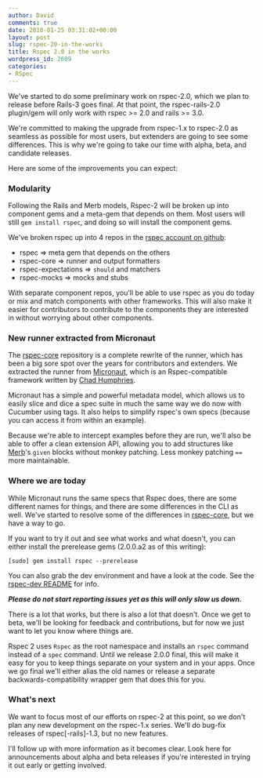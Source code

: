 ```yaml
---
author: David
comments: true
date: 2010-01-25 03:31:02+00:00
layout: post
slug: rspec-20-in-the-works
title: Rspec 2.0 in the works
wordpress_id: 2609
categories:
- RSpec
---
```


We've started to do some preliminary work on rspec-2.0, which we plan to release before Rails-3 goes final. At that point, the rspec-rails-2.0 plugin/gem will only work with rspec >= 2.0 and rails >= 3.0.

We're committed to making the upgrade from rspec-1.x to rspec-2.0 as seamless as possible for most users, but extenders are going to see some differences. This is why we're going to take our time with alpha, beta, and candidate releases.

Here are some of the improvements you can expect:

### Modularity

Following the Rails and Merb models, Rspec-2 will be broken up into component gems and a meta-gem that depends on them. Most users will still `gem install rspec`, and doing so will install the component gems.

We've broken rspec up into 4 repos in the [rspec account on github](http://github.com/rspec):

* rspec => meta gem that depends on the others
* rspec-core => runner and output formatters
* rspec-expectations => `should` and matchers
* rspec-mocks => mocks and stubs

With separate component repos, you'll be able to use rspec as you do today or mix and match components with other frameworks. This will also make it easier for contributors to contribute to the components they are interested in without worrying about other components.

### New runner extracted from Micronaut

The [rspec-core](http://github.com/rspec/rspec-core) repository is a complete rewrite of the runner, which has been a big sore spot over the years for contributors and extenders. We extracted the runner from [Micronaut](http://github.com/spicycode/micronaut), which is an Rspec-compatible framework written by [Chad Humphries](http://github.com/spicycode).

Micronaut has a simple and powerful metadata model, which allows us to easily slice and dice a spec suite in much the same way we do now with Cucumber using tags. It also helps to simplify rspec's own specs (because you can access it from within an example).

Because we're able to intercept examples before they are run, we'll also be able to offer a clean extension API, allowing you to add structures like [Merb](http://merbivore.org/)'s `given` blocks without monkey patching. Less monkey patching `==` more maintainable.

### Where we are today

While Micronaut runs the same specs that Rspec does, there are some different names for things, and there are some differences in the CLI as well. We've started to resolve some of the differences in [rspec-core](http://github.com/rspec/rspec-core), but we have a way to go.

If you want to try it out and see what works and what doesn't, you can either install the prerelease gems (2.0.0.a2 as of this writing):


    
    [sudo] gem install rspec --prerelease



You can also grab the dev environment and have a look at the code. See the [rspec-dev README](http://github.com/rspec/rspec-dev) for info.

***Please do not start reporting issues yet as this will only slow us down.***

There is a lot that works, but there is also a lot that doesn't. Once we get to beta, we'll be looking for feedback and contributions, but for now we just want to let you know where things are.

Rspec 2 uses `Rspec` as the root namespace and installs an `rspec` command instead of a `spec` command. Until we release 2.0.0 final, this will make it easy for you to keep things separate on your system and in your apps. Once we go final we'll either alias the old names or release a separate backwards-compatibility wrapper gem that does this for you.

### What's next

We want to focus most of our efforts on rspec-2 at this point, so we don't plan any new development on the rspec-1.x series. We'll do bug-fix releases of rspec[-rails]-1.3, but no new features. 

I'll follow up with more information as it becomes clear. Look here for announcements about alpha and beta releases if you're interested in trying it out early or getting involved.

